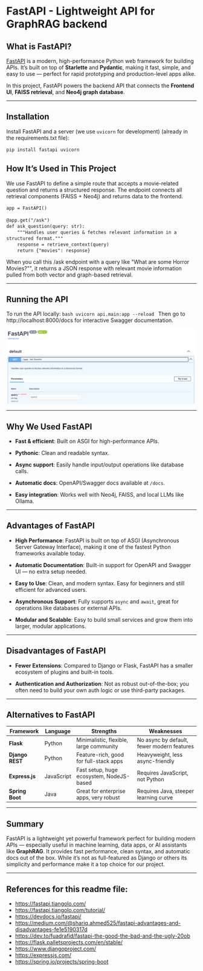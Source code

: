 # FastAPI - Lightweight API for GraphRAG backend

## What is FastAPI?

[FastAPI](https://fastapi.tiangolo.com/) is a modern, high-performance Python web framework for building APIs. It’s built on top of **Starlette** and **Pydantic**, making it fast, simple, and easy to use — perfect for rapid prototyping and production-level apps alike.

In this project, FastAPI powers the backend API that connects the **Frontend UI**, **FAISS retrieval**, and **Neo4j graph database**.

---

## Installation

Install FastAPI and a server (we use `uvicorn` for development) (already in the requirements.txt file):

```bash
pip install fastapi uvicorn
```

## How It’s Used in This Project
We use FastAPI to define a simple route that accepts a movie-related question and returns a structured response. The endpoint connects all retrieval components (FAISS + Neo4j) and returns data to the frontend.

```
app = FastAPI()

@app.get("/ask")
def ask_question(query: str):
    """Handles user queries & fetches relevant information in a structured format."""
    response = retrieve_context(query)
    return {"movies": response}
```

When you call this /ask endpoint with a query like "What are some Horror Movies?"", it returns a JSON response with relevant movie information pulled from both vector and graph-based retrieval.

---

## Running the API
To run the API locally: ```bash uvicorn api.main:app --reload ```
Then go to http://localhost:8000/docs for interactive Swagger documentation.

![FastAPI](images/fastapi.png)

---

## Why We Used FastAPI

- **Fast & efficient**: Built on ASGI for high-performance APIs.

- **Pythonic**: Clean and readable syntax.

- **Async support**: Easily handle input/output operations like database calls.

- **Automatic docs**: OpenAPI/Swagger docs available at `/docs`.

- **Easy integration**: Works well with Neo4j, FAISS, and local LLMs like Ollama.

---

## Advantages of FastAPI

- **High Performance**: FastAPI is built on top of ASGI (Asynchronous Server Gateway Interface), making it one of the fastest Python frameworks available today.

- **Automatic Documentation**: Built-in support for OpenAPI and Swagger UI — no extra setup needed.

- **Easy to Use**: Clean, and modern syntax. Easy for beginners and still efficient for advanced users.

- **Asynchronous Support**: Fully supports `async` and `await`, great for operations like databases or external APIs.

- **Modular and Scalable**: Easy to build small services and grow them into larger, modular applications.

---

## Disadvantages of FastAPI

- **Fewer Extensions**: Compared to Django or Flask, FastAPI has a smaller ecosystem of plugins and built-in tools.

- **Authentication and Authorization**: Not as robust out-of-the-box; you often need to build your own auth logic or use third-party packages.

---

## Alternatives to FastAPI

| Framework        | Language     | Strengths                                             | Weaknesses                              |
|------------------|--------------|-------------------------------------------------------|------------------------------------------|
| **Flask**         | Python       | Minimalistic, flexible, large community               | No async by default, fewer modern features |
| **Django REST**   | Python       | Feature-rich, good for full-stack apps                | Heavyweight, less async-friendly         |
| **Express.js**    | JavaScript   | Fast setup, huge ecosystem, NodeJS-based              | Requires JavaScript, not Python          |
| **Spring Boot**   | Java         | Great for enterprise apps, very robust                | Requires Java, steeper learning curve    |

---

## Summary

FastAPI is a lightweight yet powerful framework perfect for building modern APIs — especially useful in machine learning, data apps, or AI assistants like **GraphRAG**. It provides fast performance, clean syntax, and automatic docs out of the box. While it’s not as full-featured as Django or others its simplicity and performance make it a top choice for our project.

---

## References for this readme file:
- https://fastapi.tiangolo.com/
- https://fastapi.tiangolo.com/tutorial/
- https://devdocs.io/fastapi/
- https://medium.com/@shariq.ahmed525/fastapi-advantages-and-disadvantages-fe1e5190317d
- https://dev.to/fuadrafid/fastapi-the-good-the-bad-and-the-ugly-20ob
- https://flask.palletsprojects.com/en/stable/
- https://www.djangoproject.com/
- https://expressjs.com/
- https://spring.io/projects/spring-boot 
